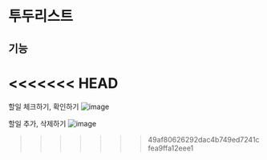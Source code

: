 # 투두리스트

## 기능
<<<<<<< HEAD
=======

할일 체크하기, 확인하기
![image](https://github.com/hurhyeon/second_project/assets/90999300/9997d68c-b84f-4612-805e-9594d99940e9)

할일 추가, 삭제하기
![image](https://github.com/hurhyeon/second_project/assets/90999300/ac6a43e2-f814-43f8-a7ed-dd37e3d0affc)
>>>>>>> 49af80626292dac4b749ed7241cfea9ffa12eee1
